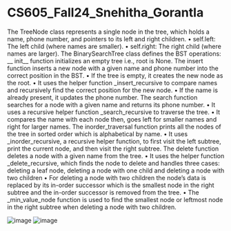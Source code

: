 # CS605_Fall24_Snehitha_Gorantla

The TreeNode class represents a single node in the tree, which holds a name, phone number, and pointers to its left and right children.
•	self.left: The left child (where names are smaller).
•	self.right: The right child (where names are larger).
The BinarySearchTree class defines the BST operations:
__ init__ function initializes an empty tree i.e., root is None.
The insert function inserts a new node with a given name and phone number into the correct position in the BST.
•	If the tree is empty, it creates the new node as the root.
•	It uses the helper function _insert_recursive to compare names and recursively find the correct position for the new node.
•	If the name is already present, it updates the phone number.
The search function searches for a node with a given name and returns its phone number.
•	It uses a recursive helper function _search_recursive to traverse the tree.
•	It compares the name with each node then, goes left for smaller names and right for larger names.
The inorder_traversal function prints all the nodes of the tree in sorted order which is alphabetical by name.
•	It uses _inorder_recursive, a recursive helper function, to first visit the left subtree, print the current node, and then visit the right subtree.
The delete function deletes a node with a given name from the tree.
•	It uses the helper function _delete_recursive, which finds the node to delete and handles three cases: deleting a leaf node, deleting a node with one child and deleting a node with two children
•	For deleting a node with two children the node’s data is replaced by its in-order successor which is the smallest node in the right subtree and the in-order successor is removed from the tree.
•	The _min_value_node function is used to find the smallest node or leftmost node in the right subtree when deleting a node with two children.

![image](https://github.com/user-attachments/assets/d9beffc3-2216-4509-bbc6-45b0407b17b8)
![image](https://github.com/user-attachments/assets/336d87cd-00b3-4ac9-9a3e-4d673b822268)
